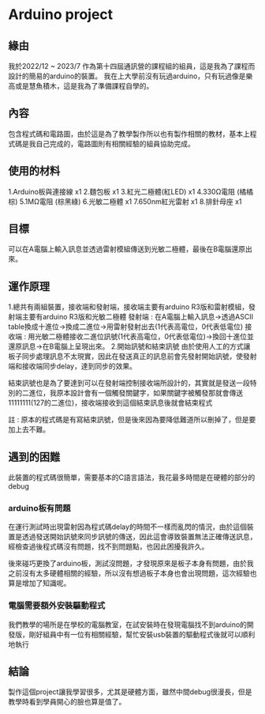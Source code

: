 Arduino project
===
## 緣由
我於2022/12 ~ 2023/7 作為第十四屆通訊營的課程組的組員，這是我為了課程而設計的簡易的arduino的裝置。
我在上大學前沒有玩過arduino，只有玩過像是樂高或是慧魚積木，這是我為了準備課程自學的。
## 內容
包含程式碼和電路圖，由於這是為了教學製作所以也有製作相關的教材，基本上程式碼是我自己完成的，電路圖則有相關經驗的組員協助完成。
## 使用的材料
1.Arduino板與連接線 x1
2.麵包板 x1
3.紅光二極體(紅LED) x1
4.330Ω電阻 (橘橘棕)
5.1MΩ電阻 (棕黑綠)
6.光敏二極體 x1
7.650nm紅光雷射 x1
8.排針母座 x1
## 目標
可以在A電腦上輸入訊息並透過雷射模組傳送到光敏二極體，最後在B電腦還原出來。
## 運作原理
1.總共有兩組裝置，接收端和發射端，接收端主要有arduino R3版和雷射模組，發射端主要有arduino R3版和光敏二極體
發射端 : 在A電腦上輸入訊息->透過ASCII table換成十進位->換成二進位->用雷射發射出去(1代表高電位，0代表低電位)
接收端 : 用光敏二極體接收二進位訊號(1代表高電位，0代表低電位)->換回十進位並還原訊息->在B電腦上呈現出來。
2.開始訊號和結束訊號
由於使用人工的方式讓板子同步處理訊息不太現實，因此在發送真正的訊息前會先發射開始訊號，使發射端和接收端同步delay，達到同步的效果。

結束訊號也是為了要達到可以在發射端控制接收端所設計的，其實就是發送一段特別的二進位，我原本設計會有一個觸發關鍵字，如果關鍵字被觸發那就會傳送11111111(127的二進位)，接收端接收到這個結束訊息後就會結束程式

註 : 原本的程式碼是有寫結束訊號，但是後來因為要降低難道所以刪掉了，但是要加上去不難。
## 遇到的困難
此裝置的程式碼很簡單，需要基本的C語言語法，我花最多時間是在硬體的部分的debug
### arduino板有問題
在運行測試時出現雷射因為程式碼delay的時間不一樣而亂閃的情況，由於這個裝置是透過發送開始訊號來同步訊號的傳送，因此這會導致裝置無法正確傳送訊息，經檢查過後程式碼沒有問題，找不到問題點，也因此困擾我許久。

後來碰巧更換了arduino板，測試沒問題，才發現原來是板子本身有問題，由於我之前沒有太多硬體相關的經驗，所以沒有想過板子本身也會出現問題，這次經驗也算是增加了知識呢。
### 電腦需要額外安裝驅動程式
我們教學的場所是在學校的電腦教室，在試安裝時在發現電腦找不到arduino的開發版，剛好組員中有一位有相關經驗，幫忙安裝usb裝置的驅動程式後就可以順利地執行
## 結論
製作這個project讓我學習很多，尤其是硬體方面，雖然中間debug很漫長，但是教學時看到學員開心的臉也算是值了。
